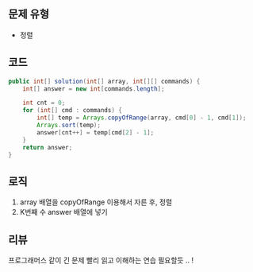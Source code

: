 ## 문제 유형
- 정렬

## 코드
```java
public int[] solution(int[] array, int[][] commands) {
    int[] answer = new int[commands.length];

    int cnt = 0;
    for (int[] cmd : commands) {
        int[] temp = Arrays.copyOfRange(array, cmd[0] - 1, cmd[1]);
        Arrays.sort(temp);
        answer[cnt++] = temp[cmd[2] - 1];
    }
    return answer;
}
```

## 로직
1. array 배열을 copyOfRange 이용해서 자른 후, 정렬
2. K번째 수 answer 배열에 넣기


## 리뷰
프로그래머스 같이 긴 문제 빨리 읽고 이해하는 연습 필요할듯 .. !